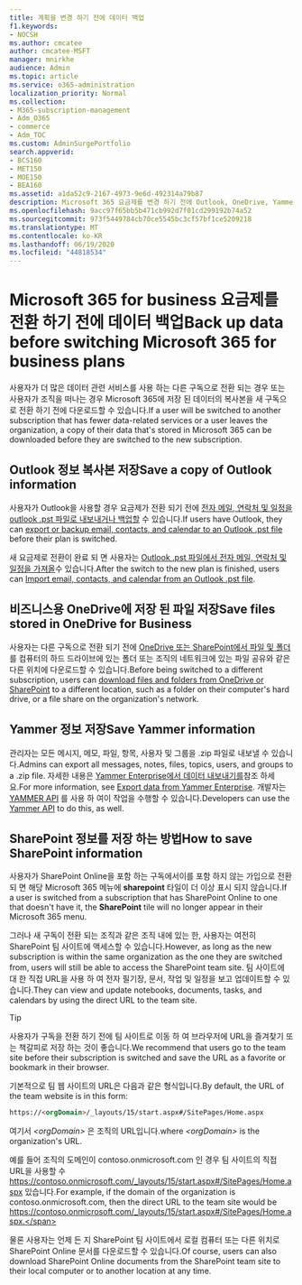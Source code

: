 ```yaml
---
title: 계획을 변경 하기 전에 데이터 백업
f1.keywords:
- NOCSH
ms.author: cmcatee
author: cmcatee-MSFT
manager: mnirkhe
audience: Admin
ms.topic: article
ms.service: o365-administration
localization_priority: Normal
ms.collection:
- M365-subscription-management
- Adm_O365
- commerce
- Adm_TOC
ms.custom: AdminSurgePortfolio
search.appverid:
- BCS160
- MET150
- MOE150
- BEA160
ms.assetid: a1da52c9-2167-4973-9e6d-492314a79b87
description: Microsoft 365 요금제를 변경 하기 전에 Outlook, OneDrive, Yammer 및 SharePoint 콘텐츠를 백업 합니다.
ms.openlocfilehash: 9acc97f65bb5b471cb992d7f01cd299192b74a52
ms.sourcegitcommit: 973f5449784cb70ce5545bc3cf57bf1ce5209218
ms.translationtype: MT
ms.contentlocale: ko-KR
ms.lasthandoff: 06/19/2020
ms.locfileid: "44818534"
---
```

# <a name="back-up-data-before-switching-microsoft-365-for-business-plans"></a><span data-ttu-id="8ab18-103">Microsoft 365 for business 요금제를 전환 하기 전에 데이터 백업</span><span class="sxs-lookup"><span data-stu-id="8ab18-103">Back up data before switching Microsoft 365 for business plans</span></span>

<span data-ttu-id="8ab18-104">사용자가 더 많은 데이터 관련 서비스를 사용 하는 다른 구독으로 전환 되는 경우 또는 사용자가 조직을 떠나는 경우 Microsoft 365에 저장 된 데이터의 복사본을 새 구독으로 전환 하기 전에 다운로드할 수 있습니다.</span><span class="sxs-lookup"><span data-stu-id="8ab18-104">If a user will be switched to another subscription that has fewer data-related services or a user leaves the organization, a copy of their data that's stored in Microsoft 365 can be downloaded before they are switched to the new subscription.</span></span>
  
## <a name="save-a-copy-of-outlook-information"></a><span data-ttu-id="8ab18-105">Outlook 정보 복사본 저장</span><span class="sxs-lookup"><span data-stu-id="8ab18-105">Save a copy of Outlook information</span></span>

<span data-ttu-id="8ab18-106">사용자가 Outlook을 사용할 경우 요금제가 전환 되기 전에 [전자 메일, 연락처 및 일정을 outlook .pst 파일로 내보내거나 백업할](https://support.microsoft.com/office/14252b52-3075-4e9b-be4e-ff9ef1068f91) 수 있습니다.</span><span class="sxs-lookup"><span data-stu-id="8ab18-106">If users have Outlook, they can [export or backup email, contacts, and calendar to an Outlook .pst file](https://support.microsoft.com/office/14252b52-3075-4e9b-be4e-ff9ef1068f91) before their plan is switched.</span></span>
  
<span data-ttu-id="8ab18-107">새 요금제로 전환이 완료 되 면 사용자는 [Outlook .pst 파일에서 전자 메일, 연락처 및 일정을 가져올](https://support.microsoft.com/office/431a8e9a-f99f-4d5f-ae48-ded54b3440ac)수 있습니다.</span><span class="sxs-lookup"><span data-stu-id="8ab18-107">After the switch to the new plan is finished, users can [Import email, contacts, and calendar from an Outlook .pst file](https://support.microsoft.com/office/431a8e9a-f99f-4d5f-ae48-ded54b3440ac).</span></span>
  
## <a name="save-files-stored-in-onedrive-for-business"></a><span data-ttu-id="8ab18-108">비즈니스용 OneDrive에 저장 된 파일 저장</span><span class="sxs-lookup"><span data-stu-id="8ab18-108">Save files stored in OneDrive for Business</span></span>

<span data-ttu-id="8ab18-109">사용자는 다른 구독으로 전환 되기 전에 [OneDrive 또는 SharePoint에서 파일 및 폴더](https://support.microsoft.com/office/5c7397b7-19c7-4893-84fe-d02e8fa5df05) 를 컴퓨터의 하드 드라이브에 있는 폴더 또는 조직의 네트워크에 있는 파일 공유와 같은 다른 위치에 다운로드할 수 있습니다.</span><span class="sxs-lookup"><span data-stu-id="8ab18-109">Before being switched to a different subscription, users can [download files and folders from OneDrive or SharePoint](https://support.microsoft.com/office/5c7397b7-19c7-4893-84fe-d02e8fa5df05) to a different location, such as a folder on their computer's hard drive, or a file share on the organization's network.</span></span>
  
## <a name="save-yammer-information"></a><span data-ttu-id="8ab18-110">Yammer 정보 저장</span><span class="sxs-lookup"><span data-stu-id="8ab18-110">Save Yammer information</span></span>

<span data-ttu-id="8ab18-111">관리자는 모든 메시지, 메모, 파일, 항목, 사용자 및 그룹을 .zip 파일로 내보낼 수 있습니다.</span><span class="sxs-lookup"><span data-stu-id="8ab18-111">Admins can export all messages, notes, files, topics, users, and groups to a .zip file.</span></span> <span data-ttu-id="8ab18-112">자세한 내용은 [Yammer Enterprise에서 데이터 내보내기를](https://docs.microsoft.com/yammer/manage-security-and-compliance/export-yammer-enterprise-data)참조 하세요.</span><span class="sxs-lookup"><span data-stu-id="8ab18-112">For more information, see [Export data from Yammer Enterprise](https://docs.microsoft.com/yammer/manage-security-and-compliance/export-yammer-enterprise-data).</span></span> <span data-ttu-id="8ab18-113">개발자는 [YAMMER API](https://go.microsoft.com/fwlink/p/?linkid=842495) 를 사용 하 여이 작업을 수행할 수 있습니다.</span><span class="sxs-lookup"><span data-stu-id="8ab18-113">Developers can use the [Yammer API](https://go.microsoft.com/fwlink/p/?linkid=842495) to do this, as well.</span></span>
  
## <a name="how-to-save-sharepoint-information"></a><span data-ttu-id="8ab18-114">SharePoint 정보를 저장 하는 방법</span><span class="sxs-lookup"><span data-stu-id="8ab18-114">How to save SharePoint information</span></span>

<span data-ttu-id="8ab18-115">사용자가 SharePoint Online을 포함 하는 구독에서이를 포함 하지 않는 가입으로 전환 되 면 해당 Microsoft 365 메뉴에 **sharepoint** 타일이 더 이상 표시 되지 않습니다.</span><span class="sxs-lookup"><span data-stu-id="8ab18-115">If a user is switched from a subscription that has SharePoint Online to one that doesn't have it, the **SharePoint** tile will no longer appear in their Microsoft 365 menu.</span></span>
  
<span data-ttu-id="8ab18-116">그러나 새 구독이 전환 되는 조직과 같은 조직 내에 있는 한, 사용자는 여전히 SharePoint 팀 사이트에 액세스할 수 있습니다.</span><span class="sxs-lookup"><span data-stu-id="8ab18-116">However, as long as the new subscription is within the same organization as the one they are switched from, users will still be able to access the SharePoint team site.</span></span> <span data-ttu-id="8ab18-117">팀 사이트에 대 한 직접 URL을 사용 하 여 전자 필기장, 문서, 작업 및 일정을 보고 업데이트할 수 있습니다.</span><span class="sxs-lookup"><span data-stu-id="8ab18-117">They can view and update notebooks, documents, tasks, and calendars by using the direct URL to the team site.</span></span>
  
> [!TIP]
> <span data-ttu-id="8ab18-118">사용자가 구독을 전환 하기 전에 팀 사이트로 이동 하 여 브라우저에 URL을 즐겨찾기 또는 책갈피로 저장 하는 것이 좋습니다.</span><span class="sxs-lookup"><span data-stu-id="8ab18-118">We recommend that users go to the team site before their subscription is switched and save the URL as a favorite or bookmark in their browser.</span></span>
  
<span data-ttu-id="8ab18-119">기본적으로 팀 웹 사이트의 URL은 다음과 같은 형식입니다.</span><span class="sxs-lookup"><span data-stu-id="8ab18-119">By default, the URL of the team website is in this form:</span></span>
  
```html
https://<orgDomain>/_layouts/15/start.aspx#/SitePages/Home.aspx
```

<span data-ttu-id="8ab18-120">여기서 _\<orgDomain\>_ 은 조직의 URL입니다.</span><span class="sxs-lookup"><span data-stu-id="8ab18-120">where  _\<orgDomain\>_ is the organization's URL.</span></span>
  
<span data-ttu-id="8ab18-121">예를 들어 조직의 도메인이 contoso.onmicrosoft.com 인 경우 팀 사이트의 직접 URL을 사용할 수 https://contoso.onmicrosoft.com/_layouts/15/start.aspx#/SitePages/Home.aspx 있습니다.</span><span class="sxs-lookup"><span data-stu-id="8ab18-121">For example, if the domain of the organization is contoso.onmicrosoft.com, then the direct URL to the team site would be https://contoso.onmicrosoft.com/_layouts/15/start.aspx#/SitePages/Home.aspx.</span></span>
  
<span data-ttu-id="8ab18-122">물론 사용자는 언제 든 지 SharePoint 팀 사이트에서 로컬 컴퓨터 또는 다른 위치로 SharePoint Online 문서를 다운로드할 수 있습니다.</span><span class="sxs-lookup"><span data-stu-id="8ab18-122">Of course, users can also download SharePoint Online documents from the SharePoint team site to their local computer or to another location at any time.</span></span>